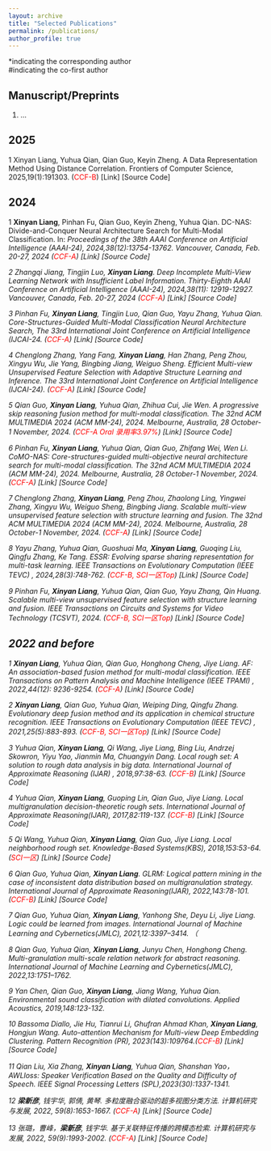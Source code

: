 ```yaml
---
layout: archive
title: "Selected Publications"
permalink: /publications/
author_profile: true
---
```

*indicating the corresponding author \
#indicating the co-first author
## Manuscript/Preprints
1. ...

## 2025
1 Xinyan Liang, Yuhua Qian, Qian Guo, Keyin Zheng. A Data Representation Method Using Distance Correlation. Frontiers of Computer Science, 2025,19(1):191303.  (<span style="color: #FF0000">CCF-B</span>) [Link] [Source Code] 

## 2024
1 **Xinyan Liang**, Pinhan Fu, Qian Guo, Keyin Zheng, Yuhua Qian. DC-NAS: Divide-and-Conquer Neural Architecture Search for Multi-Modal Classification. In: <i>Proceedings of the 38th AAAI Conference on Artificial Intelligence (AAAI-24)<i>, 2024,38(12):13754-13762. Vancouver, Canada, Feb. 20-27, 2024 (<span style="color: #FF0000">CCF-A</span>) [Link] [Source Code] 

2 Zhangqi Jiang, Tingjin Luo, **Xinyan Liang**. Deep Incomplete Multi-View Learning Network with Insufficient Label Information. Thirty-Eighth AAAI Conference on Artificial Intelligence (AAAI-24), 2024,38(11): 12919-12927. Vancouver, Canada, Feb. 20-27, 2024 (<span style="color: #FF0000">CCF-A</span>) [Link] [Source Code] 

3 Pinhan Fu, **Xinyan Liang**, Tingjin Luo, Qian Guo, Yayu Zhang, Yuhua Qian. Core-Structures-Guided Multi-Modal Classification Neural Architecture Search, The 33rd International Joint Conference on Artificial Intelligence (IJCAI-24. (<span style="color: #FF0000">CCF-A</span>) [Link] [Source Code] 

4 Chenglong Zhang, Yang Fang, **Xinyan Liang**, Han Zhang, Peng Zhou, Xingyu Wu, Jie Yang, Bingbing Jiang, Weiguo Sheng. Efficient Multi-view Unsupervised Feature Selection with Adaptive Structure Learning and Inference. The 33rd International Joint Conference on Artificial Intelligence (IJCAI-24). (<span style="color: #FF0000">CCF-A</span>) [Link] [Source Code] 

5 Qian Guo, **Xinyan Liang**, Yuhua Qian, Zhihua Cui, Jie Wen. A progressive skip reasoning fusion method for multi-modal classification. The 32nd ACM MULTIMEDIA 2024 (ACM MM-24), 2024. Melbourne, Australia, 28 October-1 November, 2024. (<span style="color: #FF0000">CCF-A Oral 录用率3.97%</span>) [Link] [Source Code] 

6 Pinhan Fu, **Xinyan Liang**, Yuhua Qian, Qian Guo, Zhifang Wei, Wen Li. CoMO-NAS: Core-structures-guided multi-objective neural architecture search for multi-modal classification. The 32nd ACM MULTIMEDIA 2024 (ACM MM-24), 2024. Melbourne, Australia, 28 October-1 November, 2024. (<span style="color: #FF0000">CCF-A</span>) [Link] [Source Code] 

7 Chenglong Zhang, **Xinyan Liang**, Peng Zhou, Zhaolong Ling, Yingwei Zhang, Xingyu Wu, Weiguo Sheng, Bingbing Jiang. Scalable multi-view unsupervised feature selection with structure learning and fusion. The 32nd ACM MULTIMEDIA 2024 (ACM MM-24), 2024. Melbourne, Australia, 28 October-1 November, 2024.  (<span style="color: #FF0000">CCF-A</span>) [Link] [Source Code] 

8 Yayu Zhang, Yuhua Qian, Guoshuai Ma, **Xinyan Liang**, Guoqing Liu, Qingfu Zhang, Ke Tang. ESSR: Evolving sparse sharing representation for multi-task learning. IEEE Transactions on Evolutionary Computation (IEEE TEVC) , 2024,28(3):748-762.  (<span style="color: #FF0000">CCF-B, SCI一区Top</span>) [Link] [Source Code] 

9 Pinhan Fu, **Xinyan Liang**, Yuhua Qian, Qian Guo, Yayu Zhang, Qin Huang. Scalable multi-view unsupervised feature selection with structure learning and fusion. IEEE Transactions on Circuits and Systems for Video Technology (TCSVT), 2024.  (<span style="color: #FF0000">CCF-B, SCI一区Top</span>) [Link] [Source Code] 


## 2022 and before
1 **Xinyan Liang**, Yuhua Qian, Qian Guo, Honghong Cheng, Jiye Liang. AF: An association-based fusion method for multi-modal classification. IEEE Transactions on Pattern Analysis and Machine Intelligence (IEEE TPAMI) , 2022,44(12): 9236-9254.  (<span style="color: #FF0000">CCF-A</span>) [Link] [Source Code] 

2 **Xinyan Liang**, Qian Guo, Yuhua Qian, Weiping Ding, Qingfu Zhang. Evolutionary deep fusion method and its application in chemical structure recognition. IEEE Transactions on Evolutionary Computation (IEEE TEVC) , 2021,25(5):883-893.  (<span style="color: #FF0000">CCF-B, SCI一区Top</span>) [Link] [Source Code] 

3 Yuhua Qian, **Xinyan Liang**, Qi Wang, Jiye Liang, Bing Liu, Andrzej Skowron, Yiyu Yao, Jianmin Ma, Chuangyin Dang. Local rough set: A solution to rough data analysis in big data. International Journal of Approximate Reasoning (IJAR) , 2018,97:38-63. (<span style="color: #FF0000">CCF-B</span>) [Link] [Source Code] 

4 Yuhua Qian, **Xinyan Liang**, Guoping Lin, Qian Guo, Jiye Liang. Local multigranulation decision-theoretic rough sets. International Journal of Approximate Reasoning(IJAR), 2017,82:119-137. (<span style="color: #FF0000">CCF-B</span>) [Link] [Source Code] 

5 Qi Wang, Yuhua Qian, **Xinyan Liang**, Qian Guo, Jiye Liang. Local neighborhood rough set. Knowledge-Based Systems(KBS), 2018,153:53-64. (<span style="color: #FF0000">SCI一区</span>) [Link] [Source Code] 

6 Qian Guo, Yuhua Qian, **Xinyan Liang**. GLRM: Logical pattern mining in the case of inconsistent data distribution based on multigranulation strategy. International Journal of Approximate Reasoning(IJAR), 2022,143:78-101. (<span style="color: #FF0000">CCF-B</span>) [Link] [Source Code] 

7 Qian Guo, Yuhua Qian, **Xinyan Liang**, Yanhong She, Deyu Li, Jiye Liang. Logic could be learned from images. International Journal of Machine Learning and Cybernetics(JMLC), 2021,12:3397–3414. （

8 Qian Guo, Yuhua Qian, **Xinyan Liang**, Junyu Chen, Honghong Cheng. Multi-granulation multi-scale relation network for abstract reasoning. International Journal of Machine Learning and Cybernetics(JMLC), 2022,13:1751–1762. 

9 Yan Chen, Qian Guo, **Xinyan Liang**, Jiang Wang, Yuhua Qian. Environmental sound classification with dilated convolutions. Applied Acoustics, 2019,148:123-132.

10 Bassoma Diallo, Jie Hu, Tianrui Li, Ghufran Ahmad Khan, **Xinyan Liang**, Hongjun Wang. Auto-attention Mechanism for Multi-view Deep Embedding Clustering. Pattern Recognition (PR), 2023(143):109764.(<span style="color: #FF0000">CCF-B</span>) [Link] [Source Code] 

11 Qian Liu, Xia Zhang, **Xinyan Liang**, Yuhua Qian, Shanshan Yao，AWLloss: Speaker Verification Based on the Quality and Difficulty of Speech. IEEE Signal Processing Letters (SPL),2023(30):1337-1341.

12 **梁新彦**, 钱宇华, 郭倩, 黄琴. 多粒度融合驱动的超多视图分类方法. 计算机研究与发展, 2022, 59(8):1653-1667. (<span style="color: #FF0000">CCF-A</span>) [Link] [Source Code] 

13 张璐，曹峰，**梁新彦**, 钱宇华. 基于关联特征传播的跨模态检索. 计算机研究与发展, 2022, 59(9):1993-2002. (<span style="color: #FF0000">CCF-A</span>) [Link] [Source Code] 

<!--
 2024, 38(14): 15258-15266.
-->

